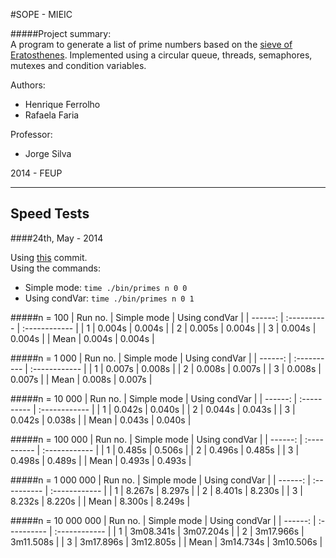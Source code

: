 #SOPE - MIEIC

#####Project summary:  
A program to generate a list of prime numbers based on the [sieve of Eratosthenes](http://en.wikipedia.org/wiki/Sieve_of_Eratosthenes).
Implemented using a circular queue, threads, semaphores, mutexes and condition variables.

Authors:
- Henrique Ferrolho					
- Rafaela Faria

Professor:
- Jorge Silva

2014 - FEUP

***
Speed Tests
-----------

####24th, May - 2014

Using [this](https://github.com/Rafikii/SOPE-FEUP/commit/cff5fc12cda00fd6a779fbaab5f7e5b89fe43ce9) commit.  
Using the commands:
- Simple mode: ``` time ./bin/primes n 0 0 ```
- Using condVar: ``` time ./bin/primes n 0 1 ```

#####n = 100
| Run no. | Simple mode | Using condVar |
| ------: | :---------- | :------------ |
| 1       | 0.004s      | 0.004s	    	|
| 2       | 0.005s      | 0.004s	    	|
| 3       | 0.004s		  | 0.004s	    	|
| Mean    | 0.004s	    | 0.004s	    	|

#####n = 1 000
| Run no. | Simple mode | Using condVar |
| ------: | :---------- | :------------ |
| 1       | 0.007s      | 0.008s	    	|
| 2       | 0.008s      | 0.007s	    	|
| 3       | 0.008s      | 0.007s	    	|
| Mean    | 0.008s      | 0.007s	    	|

#####n = 10 000
| Run no. | Simple mode | Using condVar |
| ------: | :---------- | :------------ |
| 1       | 0.042s      | 0.040s	    	|
| 2       | 0.044s      | 0.043s	    	|
| 3       | 0.042s      | 0.038s	    	|
| Mean    | 0.043s      | 0.040s	    	|

#####n = 100 000
| Run no. | Simple mode | Using condVar |
| ------: | :---------- | :------------ |
| 1       | 0.485s      | 0.506s	    	|
| 2       | 0.496s      | 0.485s	    	|
| 3       | 0.498s      | 0.489s	    	|
| Mean    | 0.493s      | 0.493s	    	|

#####n = 1 000 000
| Run no. | Simple mode | Using condVar |
| ------: | :---------- | :------------ |
| 1       | 8.267s      | 8.297s	    	|
| 2       | 8.401s      | 8.230s	    	|
| 3       | 8.232s      | 8.220s	    	|
| Mean    | 8.300s      | 8.249s	    	|

#####n = 10 000 000
| Run no. | Simple mode | Using condVar |
| ------: | :---------- | :------------ |
| 1       | 3m08.341s   | 3m07.204s	   	|
| 2       | 3m17.966s   | 3m11.508s	   	|
| 3       | 3m17.896s   | 3m12.805s	   	|
| Mean    | 3m14.734s   | 3m10.506s	   	|

